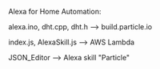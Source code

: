 Alexa for Home Automation:

alexa.ino, dht.cpp, dht.h --> build.particle.io

index.js, AlexaSkill.js --> AWS Lambda

JSON_Editor --> Alexa skill "Particle"
